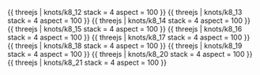 {{ threejs | knots/k8_12  stack = 4 aspect = 100 }}
{{ threejs | knots/k8_13  stack = 4 aspect = 100 }}
{{ threejs | knots/k8_14  stack = 4 aspect = 100 }}
{{ threejs | knots/k8_15  stack = 4 aspect = 100 }}
{{ threejs | knots/k8_16  stack = 4 aspect = 100 }}
{{ threejs | knots/k8_17  stack = 4 aspect = 100 }}
{{ threejs | knots/k8_18  stack = 4 aspect = 100 }}
{{ threejs | knots/k8_19  stack = 4 aspect = 100 }}
{{ threejs | knots/k8_20  stack = 4 aspect = 100 }}
{{ threejs | knots/k8_21  stack = 4 aspect = 100 }}